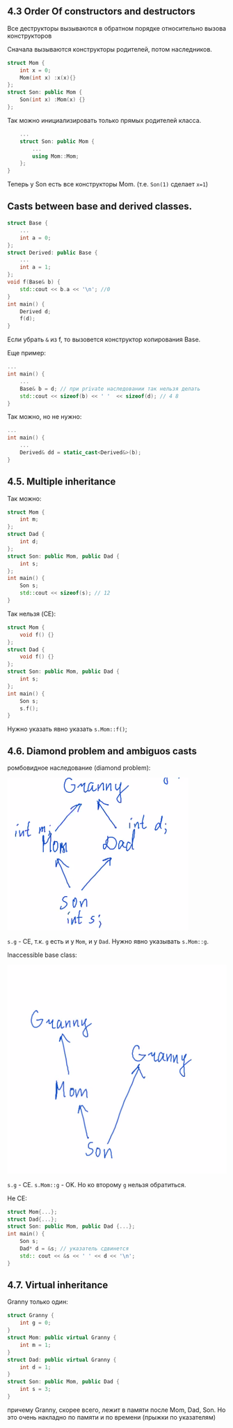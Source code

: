## 4.3 Order Of constructors and destructors

Все деструкторы вызываются в обратном порядке относительно вызова конструкторов

Сначала вызываются конструкторы родителей, потом наследников.

```cpp 
struct Mom {
    int x = 0;
    Mom(int x) :x(x){}
};
struct Son: public Mom {
    Son(int x) :Mom(x) {}
};
```
Так можно инициализировать только прямых родителей класса.

```cpp 
    ...
    struct Son: public Mom {
        ...
        using Mom::Mom;
    };
}
```
Теперь у Son есть все конструкторы Mom. (т.е. `Son(1)` сделает `x=1`)

## Casts between base and derived classes.

```cpp
struct Base {
    ...
    int a = 0;
};
struct Derived: public Base {
    ...
    int a = 1;
};
void f(Base& b) {
    std::cout << b.a << '\n'; //0
}
int main() {
    Derived d;
    f(d);
}
```
Если убрать `&` из f, то вызовется конструктор копирования Base.

Еще пример:
```cpp
...
int main() {
    ...
    Base& b = d; // при private наследовании так нельзя делать
    std::cout << sizeof(b) << ' '  << sizeof(d); // 4 8
}
```
Так можно, но не нужно:
```cpp
...
int main() {
    ...
    Derived& dd = static_cast<Derived&>(b);
}
```

## 4.5. Multiple inheritance
Так можно:
```cpp
struct Mom {
    int m;
};
struct Dad {
    int d;
};
struct Son: public Mom, public Dad {
    int s;
};
int main() {
    Son s;
    std::cout << sizeof(s); // 12
}
```

Так нельзя (CE):

```cpp {
struct Mom {
    void f() {}
};
struct Dad {
    void f() {}
};
struct Son: public Mom, public Dad {
    int s;
};
int main() {
    Son s;
    s.f();
}
```
Нужно указать явно указать `s.Mom::f()`;
## 4.6. Diamond problem and ambiguos casts
ромбовидное наследование (diamond problem):

![](images/diamond_problem.png)

`s.g` - CE, т.к. `g` есть и у `Mom`, и у `Dad`. Нужно явно указывать `s.Mom::g`.

Inaccessible base class:

![](images/two_granny_problem.png)

`s.g` - CE. `s.Mom::g` - OK. Но ко второму `g` нельзя обратиться.

Не CE:

```cpp
struct Mom{...};
struct Dad{...};
struct Son: public Mom, public Dad {...};
int main() {
    Son s;
    Dad* d = &s; // указатель сдвинется
    std:: cout << &s << ' ' << d << '\n';
}
```

## 4.7. Virtual inheritance
Granny только один:
```cpp
struct Granny {
    int g = 0;
}
struct Mom: public virtual Granny {
    int m = 1;
}
struct Dad: public virtual Granny {
    int d = 1;
}
struct Son: public Mom, public Dad {
    int s = 3;
}
```
причему Granny, скорее всего, лежит в памяти после Mom, Dad, Son.
Но это очень накладно по памяти и по времени (прыжки по указателям)